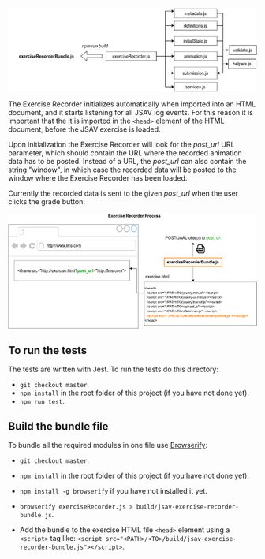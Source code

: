 ![](./Exercise_Recorder_modules.png)

The  Exercise Recorder initializes automatically when imported into an HTML document, and it starts listening for all JSAV log events. For this reason it is important that the it is imported in the `<head>` element of the HTML document, before the JSAV exercise is loaded.

Upon initialization the Exercise Recorder will look for the *post\_url* URL parameter, which should contain the URL where the recorded animation data has to be posted.
Instead of a URL, the *post\_url* can also contain the string "window", in which case the recorded data will be posted to the window where the  Exercise Recorder has been loaded.

Currently the recorded data is sent to the given *post_url* when the user clicks the grade button.

![](./Exercise_Recorder_process.png)

## To run the tests
The tests are written with Jest. To run the tests do this directory:
- `git checkout master`.
- `npm install` in the root folder of this project (if you have not done yet).
- `npm run test`.

## Build the bundle file
To bundle all the required modules in one file use [Browserify](http://browserify.org/):
- `git checkout master`.
- `npm install` in the root folder of this project (if you have not done yet).
- `npm install -g browserify` if you have not installed it yet.
- `browserify exerciseRecorder.js > build/jsav-exercise-recorder-bundle.js`.

- Add the bundle to the exercise HTML file `<head>` element using a `<script>` tag like:
`<script src="<PATH>/<TO>/build/jsav-exercise-recorder-bundle.js"></script>`.
